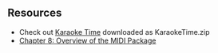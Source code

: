 
##  Resources 




+ Check out [Karaoke Time](http://gnese.free.fr/Projects/KaraokeTime/?language=en) downloaded as KaraokeTime.zip
+  [Chapter 8: Overview of the MIDI Package](http://docs.oracle.com/javase/7/docs/technotes/guides/sound/programmer_guide/chapter8.html#118852) 


